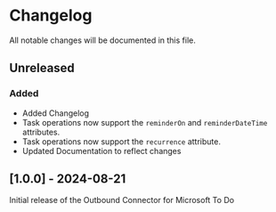# Changelog

All notable changes will be documented in this file.

## Unreleased

### Added

* Added Changelog
* Task operations now support the `reminderOn` and `reminderDateTime` attributes.
* Task operations now support the `recurrence` attribute.
* Updated Documentation to reflect changes

## [1.0.0] - 2024-08-21

Initial release of the Outbound Connector for Microsoft To Do